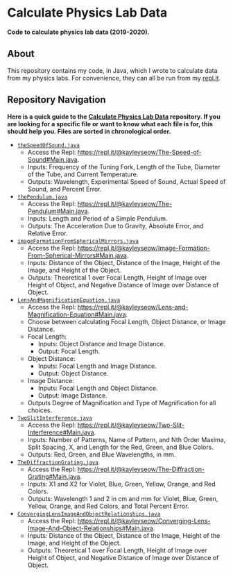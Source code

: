 # Calculate Physics Lab Data
**Code to calculate physics lab data (2019-2020).**  

## About    
This repository contains my code, in Java, which I wrote to calculate data from my physics labs. For convenience, they can all be run from my [repl.it](https://repl.it/@kayleyseow).  

## Repository Navigation  
**Here is a quick guide to the [Calculate Physics Lab Data](https://github.com/kayleyseow/Calculate-Physics-Lab-Data) repository. If you are looking for a specific file or want to know what each file is for, this should help you. Files are sorted in chronological order.**  
- [```theSpeedOfSound.java```](https://github.com/kayleyseow/Calculate-Physics-Lab-Data/blob/master/theSpeedOfSound.java)
  - Access the Repl: https://repl.it/@kayleyseow/The-Speed-of-Sound#Main.java.
  - Inputs: Frequency of the Tuning Fork, Length of the Tube, Diameter of the Tube, and Current Temperature.
  - Outputs: Wavelength, Experimental Speed of Sound, Actual Speed of Sound, and Percent Error.
- [```thePendulum.java```](https://github.com/kayleyseow/Calculate-Physics-Lab-Data/blob/master/thePendulum.java)
  - Access the Repl: https://repl.it/@kayleyseow/The-Pendulum#Main.java.
  - Inputs: Length and Period of a Simple Pendulum.
  - Outputs: The Acceleration Due to Gravity, Absolute Error, and Relative Error.
- [```imageFormationFromSphericalMirrors.java```](https://github.com/kayleyseow/Calculate-Physics-Lab-Data/blob/master/imageFormationFromSphericalMirrors.java)
  - Access the Repl: https://repl.it/@kayleyseow/Image-Formation-From-Spherical-Mirrors#Main.java.
  - Inputs: Distance of the Object, Distance of the Image, Height of the Image, and Height of the Object.
  - Outputs: Theoretical 1 over Focal Length, Height of Image over Height of Object, and Negative Distance of Image over Distance of Object.
- [```LensAndMagnificationEquation.java```](https://github.com/kayleyseow/Calculate-Physics-Lab-Data/blob/master/LensAndMagnificationEquation.java)
  - Access the Repl: https://repl.it/@kayleyseow/Lens-and-Magnification-Equation#Main.java.
  - Choose between calculating Focal Length, Object Distance, or Image Distance.
  - Focal Length:
    - Inputs: Object Distance and Image Distance.
    - Output: Focal Length.
  - Object Distance:
    - Inputs: Focal Length and Image Distance.
    - Output: Object Distance.
  - Image Distance:
    - Inputs: Focal Length and Object Distance.
    - Output: Image Distance.
  - Outputs Degree of Magnification and Type of Magnification for all choices.  
- [```TwoSlitInterference.java```](https://github.com/kayleyseow/Calculate-Physics-Lab-Data/blob/master/TwoSlitInterference.java)
  - Access the Repl: https://repl.it/@kayleyseow/Two-Slit-Interference#Main.java.
  - Inputs: Number of Patterns, Name of Pattern, and Nth Order Maxima, Split Spacing, X, and Length for the Red, Green, and Blue Colors.
  - Outputs: Red, Green, and Blue Wavelengths, in mm.
- [```TheDiffractionGrating.java```](https://github.com/kayleyseow/Calculate-Physics-Lab-Data/blob/master/TheDiffractionGrating.java)
  - Access the Repl: https://repl.it/@kayleyseow/The-Diffraction-Grating#Main.java.
  - Inputs: X1 and X2 for Violet, Blue, Green, Yellow, Orange, and Red Colors.
  - Outputs: Wavelength 1 and 2 in cm and mm for Violet, Blue, Green, Yellow, Orange, and Red Colors, and Total Percent Error.
- [```ConvergingLensImageAndObjectRelationships.java```](https://github.com/kayleyseow/Calculate-Physics-Lab-Data/blob/master/ConvergingLensImageAndObjectRelationships.java)
  - Access the Repl: https://repl.it/@kayleyseow/Converging-Lens-Image-And-Object-Relationships#Main.java.
  - Inputs: Distance of the Object, Distance of the Image, Height of the Image, and Height of the Object.
  - Outputs: Theoretical 1 over Focal Length, Height of Image over Height of Object, and Negative Distance of Image over Distance of Object.
